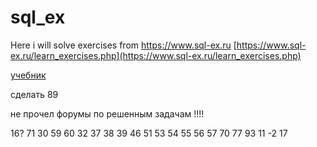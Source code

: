 # sql_ex
Here i will solve exercises from https://www.sql-ex.ru
[https://www.sql-ex.ru/learn_exercises.php](https://www.sql-ex.ru/learn_exercises.php)

[учебник](http://www.sql-tutorial.ru/ru/book_appendix_2_task_list.html)

сделать 89

не прочел форумы по решенным задачам !!!!

16?
71
30
59
60
32
37
38
39
46
51
53
54
55
56
57
70
77
93
11
-2
17

